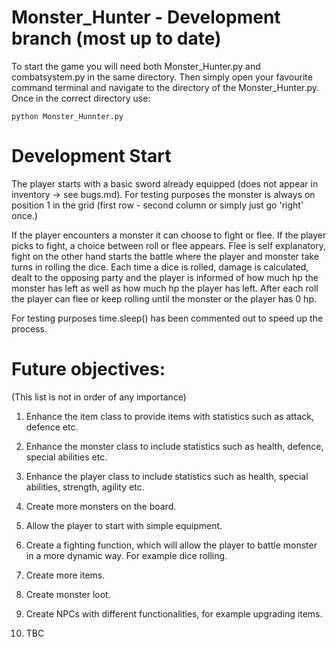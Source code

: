 # Monster_Hunter - Development branch (most up to date)
To start the game you will need both Monster_Hunter.py and combatsystem.py in the same directory. Then simply open your favourite command terminal and navigate to the directory of the Monster_Hunter.py. Once in the correct directory use:

    python Monster_Hunnter.py
          
# Development Start
The player starts with a basic sword already equipped (does not appear in inventory -> see bugs.md).
For testing purposes the monster is always on position 1 in the grid (first row - second column or simply just go 'right' once.)

If the player encounters a monster it can choose to fight or flee. If the player picks to fight, a choice between roll or flee appears. Flee is self explanatory, fight on the other hand starts the battle where the player and monster take turns in rolling the dice. Each time a dice is rolled, damage is calculated, dealt to the opposing party and the player is informed of how much hp the monster has left as well as how much hp the player has left. After each roll the player can flee or keep rolling until the monster or the player has 0 hp. 

For testing purposes time.sleep() has been commented out to speed up the process.

# Future objectives:
(This list is not in order of any importance)

1. Enhance the item class to provide items with statistics such as attack, defence etc.
2. Enhance the monster class to include statistics such as health, defence, special abilities etc.
3. Enhance the player class to include statistics such as health, special abilities, strength, agility etc.

4. Create more monsters on the board.
5. Allow the player to start with simple equipment.
6. Create a fighting function, which will allow the player to battle monster in a more dynamic way. For example dice rolling.
7. Create more items.
8. Create monster loot.
9. Create NPCs with different functionalities, for example upgrading items.
10. TBC
